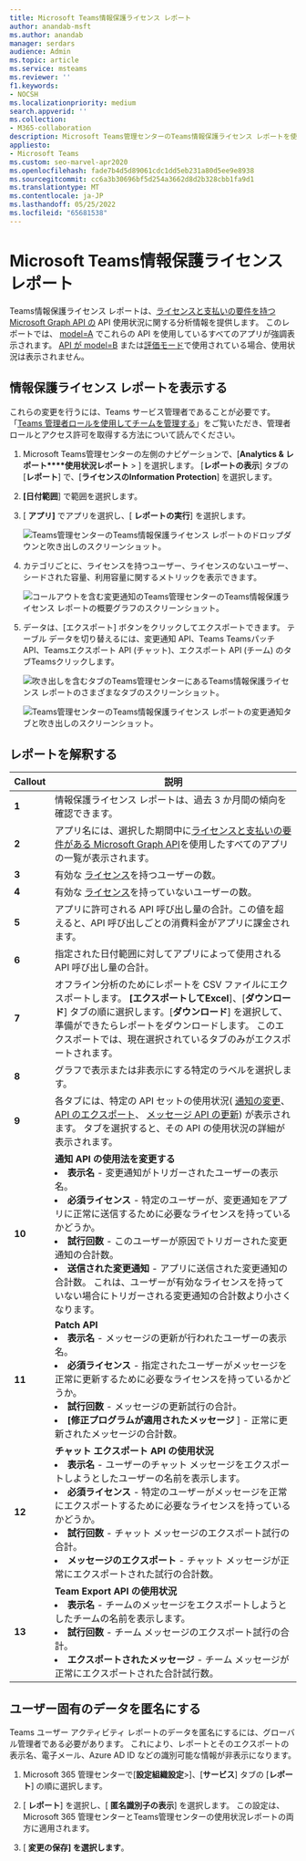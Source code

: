 ```yaml
---
title: Microsoft Teams情報保護ライセンス レポート
author: anandab-msft
ms.author: anandab
manager: serdars
audience: Admin
ms.topic: article
ms.service: msteams
ms.reviewer: ''
f1.keywords:
- NOCSH
ms.localizationpriority: medium
search.appverid: ''
ms.collection:
- M365-collaboration
description: Microsoft Teams管理センターのTeams情報保護ライセンス レポートを使用して、組織内のアプリが変更通知イベント サブスクリプション API をどのように使用しているかを確認する方法について説明します。
appliesto:
- Microsoft Teams
ms.custom: seo-marvel-apr2020
ms.openlocfilehash: fade7b4d5d89061cdc1dd5eb231a80d5ee9e8938
ms.sourcegitcommit: cc6a3b30696bf5d254a3662d8d2b328cbb1fa9d1
ms.translationtype: MT
ms.contentlocale: ja-JP
ms.lasthandoff: 05/25/2022
ms.locfileid: "65681538"
---
```

# <a name="microsoft-teams-information-protection-license-report"></a>Microsoft Teams情報保護ライセンス レポート


Teams情報保護ライセンス レポートは、[ライセンスと支払いの要件を持つ Microsoft Graph API の](/graph/teams-licenses) API 使用状況に関する分析情報を提供します。 このレポートでは、 [model=A](/graph/teams-licenses#modela-requirements) でこれらの API を使用しているすべてのアプリが強調表示されます。 [API が model=B](/graph/teams-licenses#modelb-requirements) または[評価モード](/graph/teams-licenses#evaluation-mode-default-requirements)で使用されている場合、使用状況は表示されません。 


## <a name="view-the-information-protection-license-report"></a>情報保護ライセンス レポートを表示する

これらの変更を行うには、Teams サービス管理者であることが必要です。 「[Teams 管理者ロールを使用してチームを管理する](../using-admin-roles.md)」をご覧いただき、管理者ロールとアクセス許可を取得する方法について読んでください。

1. Microsoft Teams管理センターの左側のナビゲーションで、[**Analytics & レポート****使用状況レポート** > ] を選択します。 [**レポートの表示**] タブの [**レポート**] で、[**ライセンスのInformation Protection**] を選択します。
2. **[日付範囲**] で範囲を選択します。
3. [ **アプリ]** でアプリを選択し、[ **レポートの実行**] を選択します。

    ![Teams管理センターのTeams情報保護ライセンス レポートのドロップダウンと吹き出しのスクリーンショット。](../media/teams-info-protection-license-report-dropdown-with-callouts.png "Teams管理センターのTeams情報保護ライセンス レポートのドロップダウンと吹き出しのスクリーンショット。")

4. カテゴリごとに、ライセンスを持つユーザー、ライセンスのないユーザー、シードされた容量、利用容量に関するメトリックを表示できます。 

    ![コールアウトを含む変更通知のTeams管理センターのTeams情報保護ライセンス レポートの概要グラフのスクリーンショット。](../media/teams-info-protection-license-report-chart-with-callouts.png "コールアウトを含む変更通知のTeams管理センターのTeams情報保護ライセンス レポートの概要グラフのスクリーンショット。")

5. データは、[エクスポート] ボタンをクリックしてエクスポートできます。 テーブル データを切り替えるには、変更通知 API、Teams Teamsパッチ API、Teamsエクスポート API (チャット)、エクスポート API (チーム) のタブTeamsクリックします。 

    ![吹き出しを含むタブのTeams管理センターにあるTeams情報保護ライセンス レポートのさまざまなタブのスクリーンショット。](../media/teams-info-protection-license-report-legend-tabs-with-callouts.png "吹き出しを含むタブのTeams管理センターにあるTeams情報保護ライセンス レポートのさまざまなタブのスクリーンショット。")

    ![Teams管理センターのTeams情報保護ライセンス レポートの変更通知タブと吹き出しのスクリーンショット。](../media/teams-info-protection-license-report-change-notification-with-callouts.png "Teams管理センターのTeams情報保護ライセンス レポートの変更通知タブと吹き出しのスクリーンショット。")


## <a name="interpret-the-report"></a>レポートを解釈する

|Callout |説明  |
|--------|-------------|
|**1**   |情報保護ライセンス レポートは、過去 3 か月間の傾向を確認できます。 |
|**2**   |アプリ名には、選択した期間中に[ライセンスと支払いの要件がある Microsoft Graph API](/graph/teams-licenses)を使用したすべてのアプリの一覧が表示されます。|
|**3**   |有効な [ライセンス](/graph/teams-licenses#required-licenses-for-modela)を持つユーザーの数。  |
|**4**   |有効な [ライセンス](/graph/teams-licenses#required-licenses-for-modela)を持っていないユーザーの数。  |
|**5**   |アプリに許可される API 呼び出し量の合計。この値を超えると、API 呼び出しごとの消費料金がアプリに課金されます。 |
|**6**   |指定された日付範囲に対してアプリによって使用される API 呼び出し量の合計。 |
|**7**   |オフライン分析のためにレポートを CSV ファイルにエクスポートします。 **[エクスポートしてExcel**]、[**ダウンロード**] タブの順に選択します。[**ダウンロード**] を選択して、準備ができたらレポートをダウンロードします。 このエクスポートでは、現在選択されているタブのみがエクスポートされます。|
|**8**   |グラフで表示または非表示にする特定のラベルを選択します。 |
|**9**   |各タブには、特定の API セットの使用状況( [通知の変更](/graph/api/resources/webhooks)、 [API のエクスポート](/microsoftteams/export-teams-content)、 [メッセージ API の更新](/graph/api/message-update)) が表示されます。 タブを選択すると、その API の使用状況の詳細が表示されます。 |
|**10**   |**通知 API の使用法を変更する**<li>**表示名** - 変更通知がトリガーされたユーザーの表示名。</li><li>**必須ライセンス** - 特定のユーザーが、変更通知をアプリに正常に送信するために必要なライセンスを持っているかどうか。</li><li>**試行回数** - このユーザーが原因でトリガーされた変更通知の合計数。</li><li>**送信された変更通知** - アプリに送信された変更通知の合計数。 これは、ユーザーが有効なライセンスを持っていない場合にトリガーされる変更通知の合計数より小さくなります。</li>|
|**11**|**Patch API**<li>**表示名** - メッセージの更新が行われたユーザーの表示名。</li> <li>**必須ライセンス** - 指定されたユーザーがメッセージを正常に更新するために必要なライセンスを持っているかどうか。</li><li>**試行回数** - メッセージの更新試行の合計。</li><li>**[修正プログラムが適用されたメッセージ** ] - 正常に更新されたメッセージの合計数。</li>|
|**12**|**チャット エクスポート API の使用状況**<li>**表示名** - ユーザーのチャット メッセージをエクスポートしようとしたユーザーの名前を表示します。</li><li>**必須ライセンス** - 特定のユーザーがメッセージを正常にエクスポートするために必要なライセンスを持っているかどうか。</li><li>**試行回数** - チャット メッセージのエクスポート試行の合計。</li><li>**メッセージのエクスポート** - チャット メッセージが正常にエクスポートされた試行の合計数。</li> |
|**13**|**Team Export API の使用状況**<li>**表示名** - チームのメッセージをエクスポートしようとしたチームの名前を表示します。</li><li>**試行回数** - チーム メッセージのエクスポート試行の合計。</li><li>**エクスポートされたメッセージ** - チーム メッセージが正常にエクスポートされた合計試行数。</li> |


## <a name="make-the-user-specific-data-anonymous"></a>ユーザー固有のデータを匿名にする

Teams ユーザー アクティビティ レポートのデータを匿名にするには、グローバル管理者である必要があります。 これにより、レポートとそのエクスポートの表示名、電子メール、Azure AD ID などの識別可能な情報が非表示になります。

1. Microsoft 365 管理センターで[**設定組織設定**\>]、[**サービス**] タブの [**レポート**] の順に選択します。
    
2. [ **レポート**] を選択し、[ **匿名識別子の表示**] を選択します。 この設定は、Microsoft 365 管理センターとTeams管理センターの使用状況レポートの両方に適用されます。
  
3. [ **変更の保存] を選択します**。